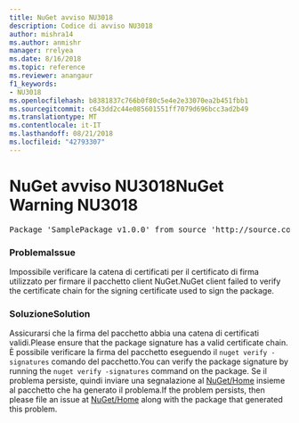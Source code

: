 ```yaml
---
title: NuGet avviso NU3018
description: Codice di avviso NU3018
author: mishra14
ms.author: anmishr
manager: rrelyea
ms.date: 8/16/2018
ms.topic: reference
ms.reviewer: anangaur
f1_keywords:
- NU3018
ms.openlocfilehash: b8381837c766b0f80c5e4e2e33070ea2b451fbb1
ms.sourcegitcommit: c643dd2c44e085601551ff7079d696bcc3ad2b49
ms.translationtype: MT
ms.contentlocale: it-IT
ms.lasthandoff: 08/21/2018
ms.locfileid: "42793307"
---
```

# <a name="nuget-warning-nu3018"></a><span data-ttu-id="29be7-103">NuGet avviso NU3018</span><span class="sxs-lookup"><span data-stu-id="29be7-103">NuGet Warning NU3018</span></span>

<pre>Package 'SamplePackage v1.0.0' from source 'http://source.com/index.json': The primary signature found a chain building issue: A certificate chain processed, but terminated in a root certificate which is not trusted by the trust provider.</pre>

### <a name="issue"></a><span data-ttu-id="29be7-104">Problema</span><span class="sxs-lookup"><span data-stu-id="29be7-104">Issue</span></span>

<span data-ttu-id="29be7-105">Impossibile verificare la catena di certificati per il certificato di firma utilizzato per firmare il pacchetto client NuGet.</span><span class="sxs-lookup"><span data-stu-id="29be7-105">NuGet client failed to verify the certificate chain for the signing certificate used to sign the package.</span></span>


### <a name="solution"></a><span data-ttu-id="29be7-106">Soluzione</span><span class="sxs-lookup"><span data-stu-id="29be7-106">Solution</span></span>

<span data-ttu-id="29be7-107">Assicurarsi che la firma del pacchetto abbia una catena di certificati validi.</span><span class="sxs-lookup"><span data-stu-id="29be7-107">Please ensure that the package signature has a valid certificate chain.</span></span> <span data-ttu-id="29be7-108">È possibile verificare la firma del pacchetto eseguendo il `nuget verify -signatures` comando del pacchetto.</span><span class="sxs-lookup"><span data-stu-id="29be7-108">You can verify the package signature by running the `nuget verify -signatures` command on the package.</span></span> <span data-ttu-id="29be7-109">Se il problema persiste, quindi inviare una segnalazione al [NuGet/Home](https://github.com/NuGet/Home/issues) insieme al pacchetto che ha generato il problema.</span><span class="sxs-lookup"><span data-stu-id="29be7-109">If the problem persists, then please file an issue at [NuGet/Home](https://github.com/NuGet/Home/issues) along with the package that generated this problem.</span></span>


